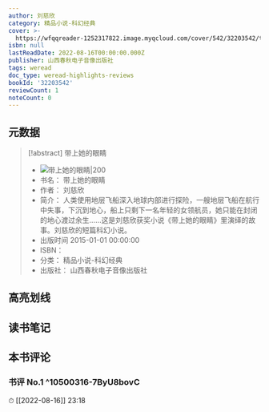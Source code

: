 ```yaml
---
author: 刘慈欣
category: 精品小说-科幻经典
cover: >-
  https://wfqqreader-1252317822.image.myqcloud.com/cover/542/32203542/t7_32203542.jpg
isbn: null
lastReadDate: 2022-08-16T00:00:00.000Z
publisher: 山西春秋电子音像出版社
tags: weread
doc_type: weread-highlights-reviews
bookId: '32203542'
reviewCount: 1
noteCount: 0
---
```


## 元数据

> [!abstract] 带上她的眼睛
> - ![ 带上她的眼睛|200](https://wfqqreader-1252317822.image.myqcloud.com/cover/542/32203542/t7_32203542.jpg)
> - 书名： 带上她的眼睛
> - 作者： 刘慈欣
> - 简介： 人类使用地层飞船深入地球内部进行探险，一艘地层飞船在航行中失事，下沉到地心，船上只剩下一名年轻的女领航员，她只能在封闭的地心渡过余生……这是刘慈欣获奖小说《带上她的眼睛》里演绎的故事。刘慈欣的短篇科幻小说。
> - 出版时间 2015-01-01 00:00:00
> - ISBN： 
> - 分类： 精品小说-科幻经典
> - 出版社： 山西春秋电子音像出版社

## 高亮划线

## 读书笔记

## 本书评论

### 书评 No.1  ^10500316-7ByU8bovC
⏱ [[2022-08-16]]  23:18

